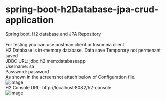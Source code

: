 # spring-boot-h2Database-jpa-crud-application
Spring boot, H2 database and JPA Repository
<br>
<br>
For testing you can use postman client or Insomnia client
<br>
H2 Database is in-memory database. Data save Temporory not permenant saved
<br>
JDBC URL: jdbc:h2:mem:databaseapp
<br>
Username: sa
<br>
Password: password
<br>
As shown in the screenshot attach below of Configuration file.
<br>
![image](https://user-images.githubusercontent.com/36573782/187084667-7b1fd116-e062-44c6-ae23-e5fedb0f7acb.png)
<br>
H2 Console URL: http://localhost:8082/h2-console
<br>
![image](https://user-images.githubusercontent.com/36573782/187084670-762869e8-dcdc-43d0-85a3-1047ae43afe1.png)
